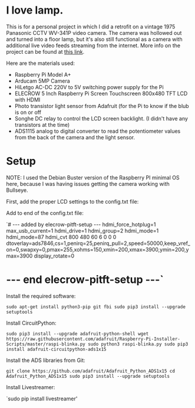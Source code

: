 # I love lamp.
This is for a personal project in which I did a retrofit on a vintage 1975 Panasonic CCTV WV-341P video camera. The camera was hollowed out and turned into a floor lamp, but it's also still functional as a camera with additional live video feeds streaming from the internet. More info on the project can be found at [this link](https://www.reddit.com/r/RASPBERRY_PI_PROJECTS/comments/v5jah2/converting_a_1975_cctv_panasonic_camera_to/).

Here are the materials used:
* Raspberry Pi Model A+
* Arducam 5MP Camera
* HiLetgo AC-DC 220V to 5V switching power supply for the Pi
* ELECROW 5 Inch Raspberry Pi Screen Touchscreen 800x480 TFT LCD with HDMI
* Photo transistor light sensor from Adafruit (for the Pi to know if the blub is on or off
* Songhe DC relay to control the LCD screen backlight. (I didn't have any transistors at the time)
* ADS1115 analog to digital converter to read the potentiometer values from the back of the camera and the light sensor.

# Setup

NOTE: I used the Debian Buster version of the Raspberry PI minimal OS here, because I was having issues getting the camera working with Bullseye.

First, add the proper LCD settings to the config.txt file:

Add to end of the config.txt file:

`# --- added by elecrow-pitft-setup  ---
hdmi_force_hotplug=1
max_usb_current=1
hdmi_drive=1
hdmi_group=2
hdmi_mode=1
hdmi_mode=87
hdmi_cvt 800 480 60 6 0 0 0
dtoverlay=ads7846,cs=1,penirq=25,penirq_pull=2,speed=50000,keep_vref_on=0,swapxy=0,pmax=255,xohms=150,xmin=200,xmax=3900,ymin=200,ymax=3900
display_rotate=0
# --- end elecrow-pitft-setup  ---`

Install the required software:

`sudo apt-get install python3-pip git fbi
sudo pip3 install --upgrade setuptools`

Install CircuitPython:

`sudo pip3 install --upgrade adafruit-python-shell
wget https://raw.githubusercontent.com/adafruit/Raspberry-Pi-Installer-Scripts/master/raspi-blinka.py
sudo python3 raspi-blinka.py
sudo pip3 install adafruit-circuitpython-ads1x15`

Install the ADS libraries from Git:

`git clone https://github.com/adafruit/Adafruit_Python_ADS1x15
cd Adafruit_Python_ADS1x15
sudo pip3 install --upgrade setuptools`

Install Livestreamer:

`sudo pip install livestreamer'


